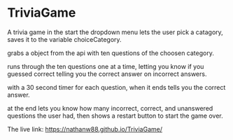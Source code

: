 # TriviaGame

A trivia game in the start the dropdown menu lets the user pick a catagory, saves it to the variable choiceCategory.

grabs a object from the api with ten questions of the choosen category.

runs through the ten questions one at a time, letting you know if you guessed correct telling you the correct answer on incorrect answers.

with a 30 second timer for each question, when it ends tells you the correct answer.

at the end lets you know how many incorrect, correct, and unanswered questions the user had, then shows a restart button to start the game over.

The live link: https://nathanw88.github.io/TriviaGame/
